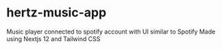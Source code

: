 # hertz-music-app
Music player connected to spotify account with UI similar to Spotify Made using Nextjs 12 and Tailwind CSS

